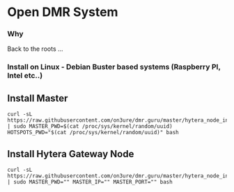 # Open DMR System #

### Why ###
Back to the roots ... 

### Install on Linux - Debian Buster based systems (Raspberry PI, Intel etc..) ###

## Install Master ##
```console
curl -sL https://raw.githubusercontent.com/on3ure/dmr.guru/master/hytera_node_install.sh | sudo MASTER_PWD=$(cat /proc/sys/kernel/random/uuid) HOTSPOTS_PWD="$(cat /proc/sys/kernel/random/uuid)" bash
```

## Install Hytera Gateway Node ##
```console
curl -sL https://raw.githubusercontent.com/on3ure/dmr.guru/master/hytera_node_install.sh | sudo MASTER_PWD="" MASTER_IP="" MASTER_PORT="" bash
```

